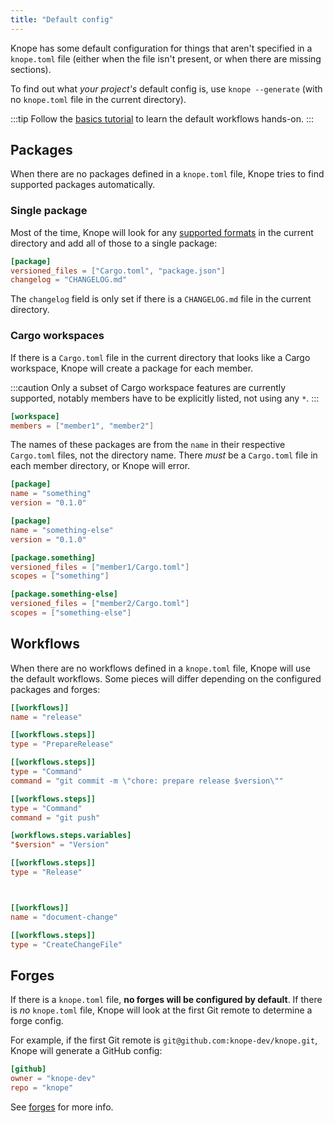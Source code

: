 ```yaml
---
title: "Default config"
---
```


Knope has some default configuration for things that aren't specified in a `knope.toml` file
(either when the file isn't present, or when there are missing sections).

To find out what _your project's_ default config is, use
`knope --generate` (with no `knope.toml` file in the current directory).

:::tip
Follow the [basics tutorial](/tutorials/releasing-basic-projects) to learn the default workflows hands-on.
:::

## Packages

When there are no packages defined in a `knope.toml` file, Knope tries to find supported packages automatically.

### Single package

Most of the time,
Knope will look for any [supported formats](/reference/config-file/packages#versioned_files) in the current directory
and add all of those to a single package:

```toml title="knope.toml"
[package]
versioned_files = ["Cargo.toml", "package.json"]
changelog = "CHANGELOG.md"
```

The `changelog` field is only set if there is a `CHANGELOG.md` file in the current directory.

### Cargo workspaces

If there is a `Cargo.toml` file in the current directory that looks like a Cargo workspace,
Knope will create a package for each member.

:::caution
Only a subset of Cargo workspace features are currently supported, notably members have to be explicitly listed, not using any `*`.
:::

```toml title="Cargo.toml"
[workspace]
members = ["member1", "member2"]
```

The names of these packages are from the `name` in their respective `Cargo.toml` files, not the directory name.
There _must_ be a `Cargo.toml` file in each member directory, or Knope will error.

```toml title="member1/Cargo.toml"
[package]
name = "something"
version = "0.1.0"
```

```toml title="member2/Cargo.toml"
[package]
name = "something-else"
version = "0.1.0"
```

```toml title="knope.toml"
[package.something]
versioned_files = ["member1/Cargo.toml"]
scopes = ["something"]

[package.something-else]
versioned_files = ["member2/Cargo.toml"]
scopes = ["something-else"]
```

## Workflows

When there are no workflows defined in a `knope.toml` file, Knope will use the default workflows.
Some pieces will differ depending on the configured packages and forges:

```toml title="knope.toml" {"Does not use a $version variable when there are multiple packages": 9-13} {"Moves git push down here and pushes tags if no forges are configured": 18}
[[workflows]]
name = "release"

[[workflows.steps]]
type = "PrepareRelease"

[[workflows.steps]]
type = "Command"
command = "git commit -m \"chore: prepare release $version\""

[[workflows.steps]]
type = "Command"
command = "git push"

[workflows.steps.variables]
"$version" = "Version"

[[workflows.steps]]
type = "Release"



[[workflows]]
name = "document-change"

[[workflows.steps]]
type = "CreateChangeFile"
```

## Forges

If there is a `knope.toml` file, **no forges will be configured by default**.
If there is _no_ `knope.toml` file, Knope will look at the first Git remote to determine a forge config.

For example, if the first Git remote is `git@github.com:knope-dev/knope.git`, Knope will generate a GitHub config:

```toml title="knope.toml"
[github]
owner = "knope-dev"
repo = "knope"
```

See [forges](/reference/concepts/forge) for more info.
